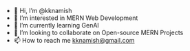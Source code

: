 - 👋 Hi, I’m @kknamish
- 👀 I’m interested in MERN Web Development
- 🌱 I’m currently learning GenAI
- 💞️ I’m looking to collaborate on Open-source MERN Projects
- 📫 How to reach me kknamish@gmail.com

<!---
kknamish/kknamish is a ✨ special ✨ repository because its `README.md` (this file) appears on your GitHub profile.
You can click the Preview link to take a look at your changes.
--->
